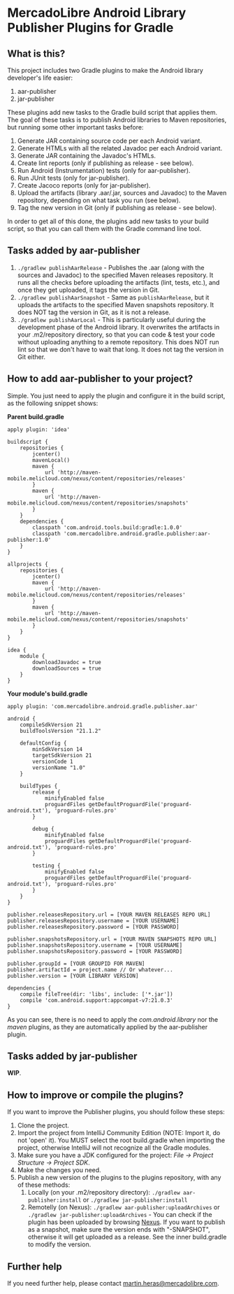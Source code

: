 MercadoLibre Android Library Publisher Plugins for Gradle
==============================

## What is this?
This project includes two Gradle plugins to make the Android library developer's life easier:

1. aar-publisher
2. jar-publisher

These plugins add new tasks to the Gradle build script that applies them. The goal of these tasks is to publish Android libraries to Maven repositories, but running some other important tasks before:

1. Generate JAR containing source code per each Android variant.
2. Generate HTMLs with all the related Javadoc per each Android variant.
3. Generate JAR containing the Javadoc's HTMLs.
4. Create lint reports (only if publishing as release - see below).
5. Run Android (Instrumentation) tests (only for aar-publisher).
6. Run JUnit tests (only for jar-publisher).
7. Create Jacoco reports (only for jar-publisher).
8. Upload the artifacts (library .aar/.jar, sources and Javadoc) to the Maven repository, depending on what task you run (see below).
9. Tag the new version in Git (only if publishing as release - see below).

In order to get all of this done, the plugins add new tasks to your build script, so that you can call them with the Gradle command line tool.

## Tasks added by aar-publisher

1. `./gradlew publishAarRelease` - Publishes the .aar (along with the sources and Javadoc) to the specified Maven releases repository. It runs all the checks before uploading the artifacts (lint, tests, etc.), and once they get uploaded, it tags the version in Git.
2. `./gradlew publishAarSnapshot` - Same as `publishAarRelease`, but it uploads the artifacts to the specified Maven snapshots repository. It does NOT tag the version in Git, as it is not a release.
3. `./gradlew publishAarLocal` - This is particularly useful during the development phase of the Android library. It overwrites the artifacts in your .m2/repository directory, so that you can code & test your code without uploading anything to a remote repository. This does NOT run lint so that we don't have to wait that long. It does not tag the version in Git either.

## How to add aar-publisher to your project?

Simple. You just need to apply the plugin and configure it in the build script, as the following snippet shows:

**Parent build.gradle**

    apply plugin: 'idea'

    buildscript {
    	repositories {
        	jcenter()
        	mavenLocal()
            maven {
            	url 'http://maven-mobile.melicloud.com/nexus/content/repositories/releases'
            }
        	maven {
            	url 'http://maven-mobile.melicloud.com/nexus/content/repositories/snapshots'
            }
    	}
    	dependencies {
        	classpath 'com.android.tools.build:gradle:1.0.0'
        	classpath 'com.mercadolibre.android.gradle.publisher:aar-publisher:1.0'
    	}
 	}
    
	allprojects {
    	repositories {
        	jcenter()
        	maven {
            	url 'http://maven-mobile.melicloud.com/nexus/content/repositories/releases'
            }
        	maven {
            	url 'http://maven-mobile.melicloud.com/nexus/content/repositories/snapshots'
            }
    	}
	}

	idea {
    	module {
        	downloadJavadoc = true
        	downloadSources = true
    	}
	}

**Your module's build.gradle**

    apply plugin: 'com.mercadolibre.android.gradle.publisher.aar'

    android {
        compileSdkVersion 21
        buildToolsVersion "21.1.2"

        defaultConfig {
            minSdkVersion 14
            targetSdkVersion 21
            versionCode 1
            versionName "1.0"
        }

        buildTypes {
        	release {
            	minifyEnabled false
            	proguardFiles getDefaultProguardFile('proguard-android.txt'), 'proguard-rules.pro'
        	}

        	debug {
            	minifyEnabled false
            	proguardFiles getDefaultProguardFile('proguard-android.txt'), 'proguard-rules.pro'
        	}

        	testing {
            	minifyEnabled false
            	proguardFiles getDefaultProguardFile('proguard-android.txt'), 'proguard-rules.pro'
        	}
    	}
	}

	publisher.releasesRepository.url = [YOUR MAVEN RELEASES REPO URL]
	publisher.releasesRepository.username = [YOUR USERNAME]
	publisher.releasesRepository.password = [YOUR PASSWORD]

	publisher.snapshotsRepository.url = [YOUR MAVEN SNAPSHOTS REPO URL]
	publisher.snapshotsRepository.username = [YOUR USERNAME]
	publisher.snapshotsRepository.password = [YOUR PASSWORD]

	publisher.groupId = [YOUR GROUPID FOR MAVEN]
	publisher.artifactId = project.name // Or whatever...
	publisher.version = [YOUR LIBRARY VERSION]

    dependencies {
    	compile fileTree(dir: 'libs', include: ['*.jar'])
    	compile 'com.android.support:appcompat-v7:21.0.3'
    }
    
As you can see, there is no need to apply the _com.android.library_ nor the _maven_ plugins, as they are automatically applied by the aar-publisher plugin.

## Tasks added by jar-publisher
**WIP**.

## How to improve or compile the plugins?
If you want to improve the Publisher plugins, you should follow these steps:

1. Clone the project.
2. Import the project from IntelliJ Community Edition (NOTE: Import it, do not 'open' it). You MUST select the root build.gradle when importing the project, otherwise IntelliJ will not recognize all the Gradle modules. 
3. Make sure you have a JDK configured for the project: _File -> Project Structure -> Project SDK_.
4. Make the changes you need.
5. Publish a new version of the plugins to the plugins repository, with any of these methods:
    1. Locally (on your .m2/repository directory): `./gradlew aar-publisher:install` or `./gradlew jar-publisher:install`
    2. Remotelly (on Nexus): `./gradlew aar-publisher:uploadArchives` or `./gradlew jar-publisher:uploadArchives` - You can check if the plugin has been uploaded by browsing [Nexus](http://maven-mobile.melicloud.com/nexus/content/repositories/). If you want to publish as a snapshot, make sure the version ends with "-SNAPSHOT", otherwise it will get uploaded as a release. See the inner build.gradle to modify the version.

## Further help
If you need further help, please contact [martin.heras@mercadolibre.com](mailto:martin.heras@mercadolibre.com).
